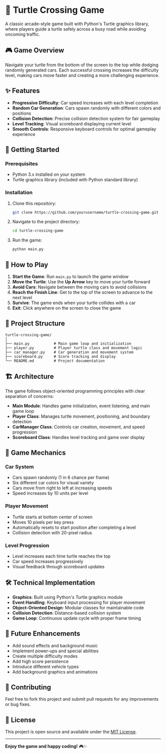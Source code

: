 
# 🐢 Turtle Crossing Game

A classic arcade-style game built with Python's Turtle graphics library, where players guide a turtle safely across a busy road while avoiding oncoming traffic.

## 🎮 Game Overview

Navigate your turtle from the bottom of the screen to the top while dodging randomly generated cars. Each successful crossing increases the difficulty level, making cars move faster and creating a more challenging experience.

## ✨ Features

- **Progressive Difficulty**: Car speed increases with each level completion
- **Random Car Generation**: Cars spawn randomly with different colors and positions
- **Collision Detection**: Precise collision detection system for fair gameplay
- **Level Tracking**: Visual scoreboard displaying current level
- **Smooth Controls**: Responsive keyboard controls for optimal gameplay experience

## 🚀 Getting Started

### Prerequisites

- Python 3.x installed on your system
- Turtle graphics library (included with Python standard library)

### Installation

1. Clone this repository:
   ```bash
   git clone https://github.com/yourusername/turtle-crossing-game.git
   ```

2. Navigate to the project directory:
   ```bash
   cd turtle-crossing-game
   ```

3. Run the game:
   ```bash
   python main.py
   

## 🎯 How to Play

1. **Start the Game**: Run `main.py` to launch the game window
2. **Move the Turtle**: Use the **Up Arrow** key to move your turtle forward
3. **Avoid Cars**: Navigate between the moving cars to avoid collisions
4. **Reach the Finish Line**: Get to the top of the screen to advance to the next level
5. **Survive**: The game ends when your turtle collides with a car
6. **Exit**: Click anywhere on the screen to close the game

## 📁 Project Structure

```
turtle-crossing-game/
│
├── main.py           # Main game loop and initialization
├── player.py         # Player turtle class and movement logic
├── car_manager.py    # Car generation and movement system
├── scoreboard.py     # Score tracking and display
└── README.md         # Project documentation
```

## 🏗️ Architecture

The game follows object-oriented programming principles with clear separation of concerns:

- **Main Module**: Handles game initialization, event listening, and main game loop
- **Player Class**: Manages turtle movement, positioning, and boundary detection
- **CarManager Class**: Controls car creation, movement, and speed progression
- **Scoreboard Class**: Handles level tracking and game over display

## 🎨 Game Mechanics

### Car System
- Cars spawn randomly (1 in 6 chance per frame)
- Six different car colors for visual variety
- Cars move from right to left at increasing speeds
- Speed increases by 10 units per level

### Player Movement
- Turtle starts at bottom center of screen
- Moves 10 pixels per key press
- Automatically resets to start position after completing a level
- Collision detection with 20-pixel radius

### Level Progression
- Level increases each time turtle reaches the top
- Car speed increases progressively
- Visual feedback through scoreboard updates

## 🛠️ Technical Implementation

- **Graphics**: Built using Python's Turtle graphics module
- **Event Handling**: Keyboard input processing for player movement
- **Object-Oriented Design**: Modular classes for maintainable code
- **Collision Detection**: Distance-based collision system
- **Game Loop**: Continuous update cycle with proper frame timing

## 🎯 Future Enhancements

- Add sound effects and background music
- Implement power-ups and special abilities
- Create multiple difficulty modes
- Add high score persistence
- Introduce different vehicle types
- Add background graphics and animations

## 🤝 Contributing

Feel free to fork this project and submit pull requests for any improvements or bug fixes.

## 📝 License

This project is open source and available under the [MIT License](LICENSE).

---

**Enjoy the game and happy coding!** 🎮✨
```
